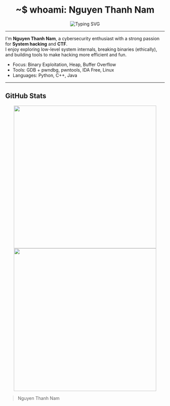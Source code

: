 <h1 align="center">~$ whoami: Nguyen Thanh Nam</h1>


<p align="center">
  <img src="https://readme-typing-svg.demolab.com?font=Fira+Code&size=24&duration=3000&pause=1000&color=00F7FF&center=true&vCenter=true&width=600&lines=Cybersecurity+Enthusiast;CTF+Player;Python+|+C%2B%2B+|+Java" alt="Typing SVG" />
</p>

---

I'm **Nguyen Thanh Nam**, a cybersecurity enthusiast with a strong passion for **System hacking** and **CTF**.  
I enjoy exploring low-level system internals, breaking binaries (ethically), and building tools to make hacking more efficient and fun.

- Focus: Binary Exploitation, Heap, Buffer Overflow  
- Tools: GDB + pwndbg, pwntools, IDA Free, Linux  
- Languages: Python, C++, Java

---

## GitHub Stats

<p align="center">
  <img src="https://github-readme-stats.vercel.app/api?username=Nguyen-Thanh-Nam&show_icons=true&theme=tokyonight" width="450" />
  <img src="https://github-readme-streak-stats.herokuapp.com?user=Nguyen-Thanh-Nam&theme=tokyonight" width="450" />
</p>


> Nguyen Thanh Nam 
